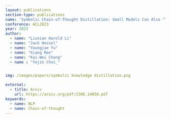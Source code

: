 ```yaml
---
layout: publications
section-type: publications
name: 'Symbolic Chain-of-Thought Distillation: Small Models Can Also "Think" Step-by-Step'
conference: ACL2023
year: 2023
author:
  - name: "Liunian Harold Li"
  - name: "Jack Hessel"
  - name: "Youngjae Yu"
  - name: "Xiang Ren"
  - name: "Kai-Wei Chang"
  - name : "Yejin Choi_"


img: /images/papers/symbolic knowledge distillation.png

external:
  - title: Arxiv
    url: https://arxiv.org/pdf/2306.14050.pdf
keywords:
  - name: NLP
  - name: Chain-of-thought
---
```

